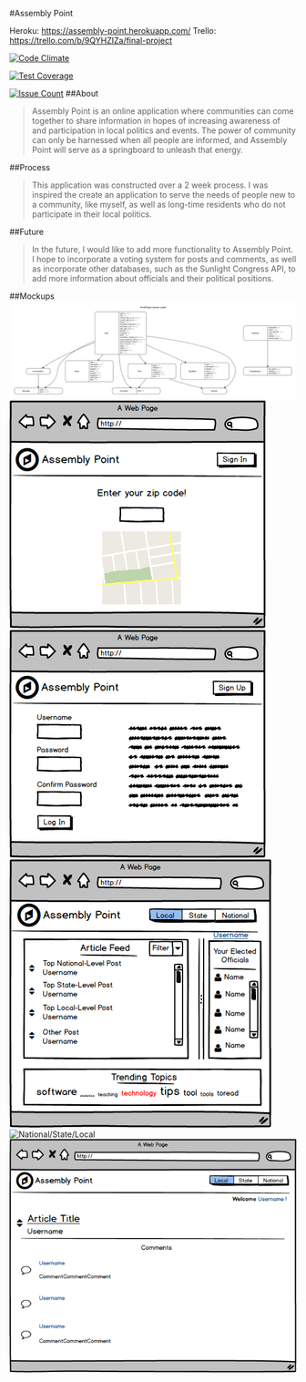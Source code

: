 #Assembly Point

Heroku: https://assembly-point.herokuapp.com/
Trello: https://trello.com/b/9QYHZIZa/final-project

[![Code Climate](https://codeclimate.com/repos/57390395311970069500a4c6/badges/ea078f320bc47883926f/gpa.svg)](https://codeclimate.com/repos/57390395311970069500a4c6/feed)

[![Test Coverage](https://codeclimate.com/repos/57390395311970069500a4c6/badges/ea078f320bc47883926f/coverage.svg)](https://codeclimate.com/repos/57390395311970069500a4c6/coverage)

[![Issue Count](https://codeclimate.com/repos/57390395311970069500a4c6/badges/ea078f320bc47883926f/issue_count.svg)](https://codeclimate.com/repos/57390395311970069500a4c6/feed)
##About

> Assembly Point is an online application where communities can come together to share information in hopes of increasing awareness of and participation in local politics and events. The power of community can only be harnessed when all people are informed, and  Assembly Point will serve as a springboard to unleash that energy.

##Process

> This application was constructed over a 2 week process. I was inspired the create an application to serve the needs of people new  to a community, like myself, as well as long-time residents who do not participate in their local politics.

##Future

> In the future, I would like to add more functionality to Assembly Point. I hope to incorporate a voting system for posts and comments, as well as incorporate other databases, such as the Sunlight Congress API, to add more information about officials and their political positions.


##Mockups
![UML](/erd.png)
![Sign Up Screen](app/assets/images/sign_up_screen.png)
![Login Screen](app/assets/images/login_screen.png)
![Dashboard](app/assets/images/Dashboard.png)
![National/State/Local](app/assets/images/National_State_Local_dash.png)
![Post Show](app/assets/images/Single_Article_Show_Page.png)
